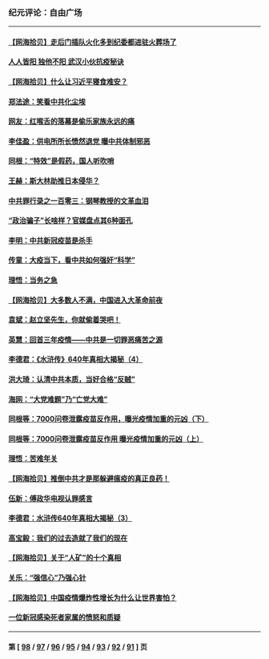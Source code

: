### 纪元评论：自由广场
---
#### [【网海拾贝】走后门插队火化多到纪委都进驻火葬场了](../../pages/nsc993/n13908847.md) 
#### [人人皆阳 独他不阳 武汉小伙抗疫秘诀](../../pages/nsc993/n13908649.md) 
#### [【网海拾贝】什么让习近平寝食难安？](../../pages/nsc993/n13907971.md) 
#### [郑法途：笑看中共化尘埃](../../pages/nsc993/n13908320.md) 
#### [网友：红喉舌的落幕是偷乐家族永远的痛](../../pages/nsc993/n13907887.md) 
#### [李佳盈：供电所所长愤然退党 曝中共体制邪恶](../../pages/nsc993/n13907773.md) 
#### [同根：“特效”是假药，国人听吹哨](../../pages/nsc993/n13907441.md) 
#### [王赫：斯大林助推日本侵华？](../../pages/nsc993/n13907493.md) 
#### [中共罪行录之一百零三：钢琴教授的文革血泪](../../pages/nsc993/n13907424.md) 
#### [“政治骗子”长啥样？官媒盘点其6种面孔](../../pages/nsc993/n13907349.md) 
#### [李明：中共新冠疫苗是杀手](../../pages/nsc993/n13906803.md) 
#### [传童：大疫当下，看中共如何强奸“科学”](../../pages/nsc993/n13906819.md) 
#### [理悟：当务之急](../../pages/nsc993/n13906801.md) 
#### [【网海拾贝】大多数人不满，中国进入大革命前夜](../../pages/nsc993/n13906786.md) 
#### [袁斌：赵立坚先生，你就偷着哭吧！](../../pages/nsc993/n13906775.md) 
#### [英慧：回首三年疫情——中共是一切罪恶痛苦之源](../../pages/nsc993/n13906161.md) 
#### [李德君：《水浒传》640年真相大揭秘（4）](../../pages/nsc993/n13906321.md) 
#### [洪大琦：认清中共本质，当好合格“反贼”](../../pages/nsc993/n13905942.md) 
#### [海网：“大党难题”乃“亡党大难”](../../pages/nsc993/n13905910.md) 
#### [同根等：7000问卷泄露疫苗反作用，曝光疫情加重的元凶（下）](../../pages/nsc993/n13905251.md) 
#### [同根等：7000问卷泄露疫苗反作用 曝光疫情加重的元凶（上）](../../pages/nsc993/n13904267.md) 
#### [理悟：苦难年关](../../pages/nsc993/n13904266.md) 
#### [【网海拾贝】推倒中共才是那躲避瘟疫的真正良药！](../../pages/nsc993/n13904240.md) 
#### [伍新：傅政华电视认罪感言](../../pages/nsc993/n13902996.md) 
#### [李德君：水浒传640年真相大揭秘（3）](../../pages/nsc993/n13902228.md) 
#### [高宝毅：我们的过去造就了我们的现在](../../pages/nsc993/n13902203.md) 
#### [【网海拾贝】关于“人矿”的十个真相](../../pages/nsc993/n13900677.md) 
#### [关乐：“强信心”乃强心针](../../pages/nsc993/n13901621.md) 
#### [【网海拾贝】中国疫情爆炸性增长为什么让世界害怕？](../../pages/nsc993/n13899974.md) 
#### [一位新冠感染死者家属的愤怒和质疑](../../pages/nsc993/n13899958.md) 

---
#### 第 [ [98](./98.md) / [97](./97.md) / [96](./96.md) / [95](./95.md) / [94](./94.md) / [93](./93.md) / [92](./92.md) / [91](./91.md) ] 页
